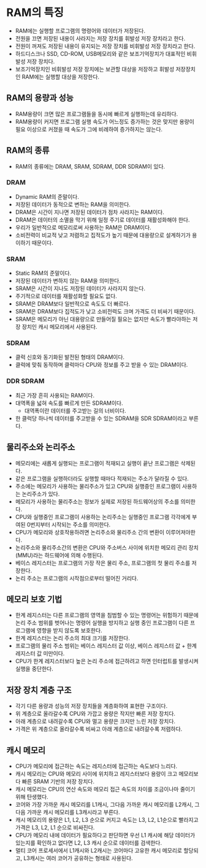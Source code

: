# RAM의 특징

- RAM에는 실행할 프로그램의 명령어와 데이터가 저장된다.
- 전원을 끄면 저장된 내용이 사라지는 저장 장치를 휘발성 저장 장치라고 한다.
- 전원이 꺼져도 저장된 내용이 유지되는 저장 장치를 비휘발성 저장 장치라고 한다.
- 하드디스크나 SSD, CD-ROM, USB메모리와 같은 보조기억장치가 대표적인 비휘발성 저장 장치다.
- 보조기억장치인 비휘발성 저장 장치에는 보관할 대상을 저장하고 휘발성 저장장치인 RAM에는 실행할 대상을 저장한다.

## RAM의 용량과 성능

- RAM용량이 크면 많은 프로그램들을 동시에 빠르게 실행하는데 유리하다.
- RAM용량이 커지면 프로그램 실행 속도가 어느정도 증가하는 것은 맞지만 용량이 필요 이상으로 커졌을 때 속도가 그에 비례하여 증가하지는 않는다.

## RAM의 종류

- RAM의 종류에는 DRAM, SRAM, SDRAM, DDR SDRAM이 있다.

### DRAM

- Dynamic RAM의 준말이다.
- 저장된 데이터가 동적으로 변하는 RAM을 의미한다.
- DRAM은 시간이 지나면 저장된 데이터가 점차 사라지는 RAM이다.
- DRAM은 데이터의 소멸을 막기 위해 일정 주기로 데이터를 재활성화해야 한다.
- 우리가 일반적으로 메모리로써 사용하는 RAM은 DRAM이다.
- 소비전력이 비교적 낮고 저렴하고 집적도가 높기 때문에 대용량으로 설계하기가 용이하기 때문이다.

### SRAM

- Static RAM의 준말이다.
- 저장된 데이터가 변하지 않는 RAM을 의미한다.
- SRAM은 시간이 지나도 저장된 데이터가 사라지지 않는다.
- 주기적으로 데이터를 재활성화할 필요도 없다.
- SRAM은 DRAM보다 일반적으로 속도도 더 빠르다.
- SRAM은 DRAM보다 집적도가 낮고 소비전력도 크며 가격도 더 비싸기 때문이다.
- SRAM은 메모리가 아닌 대용량으로 만들어질 필요는 없지만 속도가 빨라야하는 저장 장치인 캐시 메모리에서 사용된다.

### SDRAM

- 클럭 신호와 동기화된 발전된 형태의 DRAM이다.
- 클럭에 맞춰 동작하며 클럭마다 CPU와 정보를 주고 받을 수 있는 DRAM이다.

### DDR SDRAM

- 최근 가장 흔히 사용되는 RAM이다.
- 대역폭을 넓혀 속도를 빠르게 만든 SDRAM이다.
  - 대역폭이란 데이터를 주고받는 길의 너비이다.
- 한 클럭당 하나씩 데이터를 주고받을 수 있는 SDRAM을 SDR SDRAM이라고 부른다.

## 물리주소와 논리주소

- 메모리에는 새롭게 실행되는 프로그램이 적재되고 실행이 끝난 프로그램은 삭제된다.
- 같은 프로그램을 실행하더라도 실행할 때마다 적재되는 주소가 달라질 수 있다.
- 주소에는 메모리가 사용하는 물리주소가 있고 CPU와 실행중인 프로그램이 사용하는 논리주소가 있다.
- 메모리가 사용하는 물리주소는 정보가 실제로 저장된 하드웨어상의 주소를 의미한다.
- CPU와 실행중인 프로그램이 사용하는 논리주소는 실행중인 프로그램 각각에게 부여된 0번지부터 시작되는 주소를 의미한다.
- CPU가 메모리와 상호작용하려면 논리주소와 물리주소 간의 변환이 이루어져야한다.
- 논리주소와 물리주소간의 변환은 CPU와 주소버스 사이에 위치한 메모리 관리 장치(MMU)라는 하드웨어에 의해 수행된다.
- 베이스 레지스터는 프로그램의 가장 작은 물리 주소, 프로그램의 첫 물리 주소를 저장한다.
- 논리 주소는 프로그램의 시작점으로부터 떨어진 거리다.

## 메모리 보호 기법

- 한계 레지스터는 다른 프로그램의 영역을 침범할 수 있는 명령어는 위험하기 때문에 논리 주소 범위를 벗어나는 명령어 실행을 방지하고 실행 중인 프로그램이 다른 프로그램에 영향을 받지 않도록 보호한다.
- 한계 레지스터는 논리 주소의 최대 크기를 저장한다.
- 프로그램의 물리 주소 범위는 베이스 레지스터 값 이상, 베이스 레지스터 값 + 한계 레지스터 값 미만이다.
- CPU가 한계 레지스터보다 높은 논리 주소에 접근하려고 하면 인터럽트를 발생시켜 실행을 중단한다.

## 저장 장치 계층 구조

- 각기 다른 용량과 성능의 저장 장치들을 계층화하여 표현한 구조이다.
- 위 계층으로 올라갈수록 CPU와 가깝고 용량은 작지만 빠른 저장 장치다.
- 아래 계층으로 내려갈수록 CPU와 멀고 용량은 크지만 느린 저장 장치다.
- 가격은 위 계층으로 올라갈수록 비싸고 아래 계층으로 내려갈수록 저렴하다.

## 캐시 메모리

- CPU가 메모리에 접근하는 속도는 레지스터에 접근하는 속도보다 느리다.
- 캐시 메모리는 CPU와 메모리 사이에 위치하고 레지스터보다 용량이 크고 메모리보다 빠른 SRAM 기반의 저장 장치다.
- 캐시 메모리는 CPU의 연산 속도와 메모리 접근 속도의 차이를 조금이나마 줄이기 위해 탄생했다.
- 코어와 가장 가까운 캐시 메모리를 L1캐시, 그다음 가까운 캐시 메모리를 L2캐시, 그다음 가까운 캐시 메모리를 L3캐시라고 부른다.
- 캐시 메모리의 용량은 L1, L2, L3 순으로 커지고 속도는 L3, L2, L1순으로 빨라지고 가격은 L3, L2, L1 순으로 비싸진다.
- CPU가 메모리 내에 데이터가 필요하다고 판단하면 우선 L1 캐시에 해당 데이터가 있는지를 확인하고 없다면 L2, L3 캐시 순으로 데이터를 검색한다.
- 멀티 코어 프로세서에서 L1캐시와 L2캐시는 코어마다 고유한 캐시 메모리로 할당되고, L3캐시는 여러 코어가 공유하는 형태로 사용된다.
